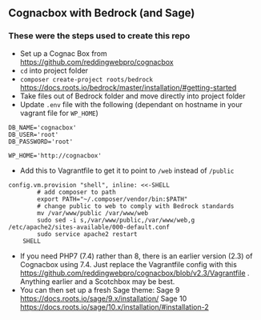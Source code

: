 ## Cognacbox with Bedrock (and Sage)

### These were the steps used to create this repo

* Set up a Cognac Box from https://github.com/reddingwebpro/cognacbox 
* `cd` into project folder
* `composer create-project roots/bedrock` https://docs.roots.io/bedrock/master/installation/#getting-started 
* Take files out of Bedrock folder and move directly into project folder
* Update `.env` file with the following (dependant on hostname in your vagrant file for `WP_HOME`)

```
DB_NAME='cognacbox'
DB_USER='root'
DB_PASSWORD='root'

WP_HOME='http://cognacbox' 
```

* Add this to Vagrantfile to get it to point to `/web` instead of `/public`

```
config.vm.provision "shell", inline: <<-SHELL
        # add composer to path
        export PATH="~/.composer/vendor/bin:$PATH"
        # change public to web to comply with Bedrock standards
        mv /var/www/public /var/www/web
        sudo sed -i s,/var/www/public,/var/www/web,g /etc/apache2/sites-available/000-default.conf
        sudo service apache2 restart
    SHELL
```

* If you need PHP7 (7.4) rather than 8, there is an earlier version (2.3) of Cognacbox using 7.4. Just replace the Vagrantfile config with this https://github.com/reddingwebpro/cognacbox/blob/v2.3/Vagrantfile . Anything earlier and a Scotchbox may be best.
* You can then set up a fresh Sage theme: 
        Sage 9 https://docs.roots.io/sage/9.x/installation/
        Sage 10 https://docs.roots.io/sage/10.x/installation/#installation-2
